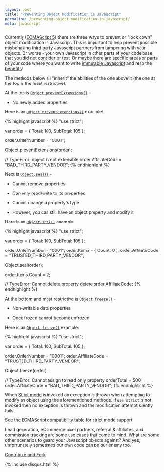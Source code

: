 ```yaml
---
layout: post
title: "Preventing Object Modification in Javascript"
permalink: /preventing-object-modification-in-javascript/
meta: javascript
---
```

Currently ([ECMAScript 5](http://www.ecmascript.org/docs.php)) there are three ways to prevent or "lock down" object modification in Javascript.  This is important to help prevent possible misbehaving third party Javascript partners from tampering with your objects.  Or worse - your own Javascript in other parts of your code base that you did not consider or test.  Or maybe there are specific areas or parts of your code where you want to write [immutable Javascript](https://github.com/facebook/immutable-js) and reap the [benefits](http://programmers.stackexchange.com/questions/151733/if-immutable-objects-are-good-why-do-people-keep-creating-mutable-objects)?

<script async src="//pagead2.googlesyndication.com/pagead/js/adsbygoogle.js"></script>
<!-- AutoResponsive -->
<ins class="adsbygoogle"
     style="display:block"
     data-ad-client="ca-pub-6659123635600028"
     data-ad-slot="4624845196"
     data-ad-format="auto"></ins>
<script>
(adsbygoogle = window.adsbygoogle || []).push({});
</script>

The methods below all "inherit" the abilities of the one above it (the one at the top is the least restrictive).

At the top is [```Object.preventExtensions()```](https://developer.mozilla.org/en-US/docs/Web/JavaScript/Reference/Global_Objects/Object/preventExtensions) -

* No newly added properties

Here is an [```Object.preventExtensions()```](https://developer.mozilla.org/en-US/docs/Web/JavaScript/Reference/Global_Objects/Object/preventExtensions) example:

{% highlight javascript %}
"use strict";

var order = { Total: 100, SubTotal: 105 };

order.OrderNumber = "0001";

Object.preventExtensions(order);

// TypeError: object is not extensible
order.AffiliateCode = "BAD_THIRD_PARTY_VENDOR";
{% endhighlight %}

Next is [```Object.seal()```](https://developer.mozilla.org/en-US/docs/Web/JavaScript/Reference/Global_Objects/Object/seal) -

* Cannot remove properties

* Can only read/write to its properties

* Cannot change a property's type

* However, you can still have an object property and modify it

Here is an [```Object.seal()```](https://developer.mozilla.org/en-US/docs/Web/JavaScript/Reference/Global_Objects/Object/seal) example:

{% highlight javascript %}
"use strict";

var order = { Total: 100, SubTotal: 105 };

order.OrderNumber = "0001";
order.Items = { Count: 0 };
order.AffiliateCode = "TRUSTED_THIRD_PARTY_VENDOR";

Object.seal(order);

order.Items.Count = 2;

// TypeError: Cannot delete property
delete order.AffiliateCode;
{% endhighlight %}

At the bottom and most restrictive is [```Object.freeze()```](https://developer.mozilla.org/en-US/docs/Web/JavaScript/Reference/Global_Objects/Object/freeze) -

* Non-writable data properties

* Once frozen cannot become unfrozen

Here is an [```Object.freeze()```](https://developer.mozilla.org/en-US/docs/Web/JavaScript/Reference/Global_Objects/Object/freeze) example:

{% highlight javascript %}
"use strict";

var order = { Total: 100, SubTotal: 105 };

order.OrderNumber = "0001";
order.AffiliateCode = "TRUSTED_THIRD_PARTY_VENDOR";

Object.freeze(order);      

// TypeError: Cannot assign to read only property
order.Total = 500;
order.AffiliateCode = "BAD_THIRD_PARTY_VENDOR";
{% endhighlight %}

When [Strict mode](https://developer.mozilla.org/en-US/docs/Web/JavaScript/Reference/Strict_mode) is invoked an exception is thrown when attempting to modify an object using the aforementioned methods.  If ```use strict``` is not invoked then no exception is thrown and the modification attempt silently fails.

See the [ECMAScript compatibility table](http://kangax.github.io/compat-table/es5/) for strict mode support.

Lead generation, eCommerce pixel partners, referral & affiliates, and commission tracking are some use cases that come to mind.  What are some other scenarios to guard your Javascript objects against?  And yes, unfortunately sometimes our own code can be our enemy too.

<span class="fi-page-edit size-21"></span> <a href="{{ site.post_source_root }}2016-02-02-preventing-object-modification-in-javascript.markdown" target="_blank">Contribute and Fork</a>

{% include disqus.html %}